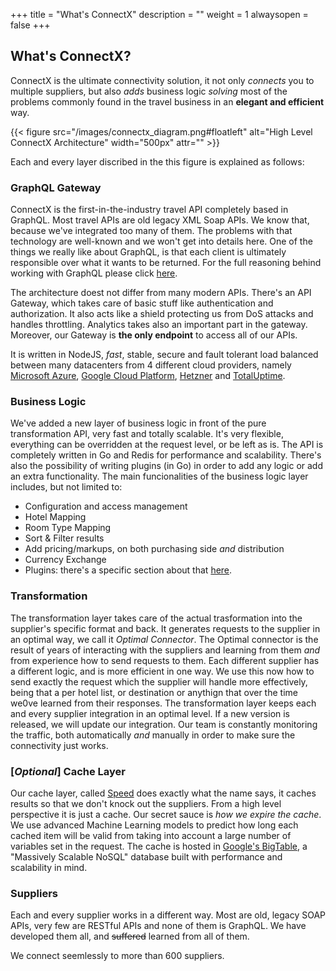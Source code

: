 +++
title = "What's ConnectX"
description = ""
weight = 1
alwaysopen = false
+++

## What's ConnectX?

ConnectX is the ultimate connectivity solution, it not only _connects_ you to multiple suppliers, but also _adds_ business logic _solving_ most of the problems commonly found in the travel business in an **elegant and efficient** way.

{{< figure src="/images/connectx_diagram.png#floatleft" alt="High Level ConnectX Architecture" width="500px" attr="" >}}

Each and every layer discribed in the this figure is explained as follows:

### GraphQL Gateway

ConnectX is the first-in-the-industry travel API completely based in GraphQL. Most travel APIs are old legacy XML Soap APIs. We know that, because we've integrated too many of them. The problems with that technology are well-known and we won't get into details here. One of the things we really like about GraphQL, is that each client is ultimately responsible over what it wants to be returned. For the full reasoning behind working with GraphQL please click [here](/learning-graphql/overview/#graphql-at-travelgatex).

The architecture doest not differ from many modern APIs. There's an API Gateway, which takes care of basic stuff like authentication and authorization. It also acts like a shield protecting us from DoS attacks and handles throttling. Analytics takes also an important part in the gateway. Moreover, our Gateway is **the only endpoint** to access all of our APIs.

It is written in NodeJS, _fast_, stable, secure and fault tolerant load balanced between many datacenters from 4 different cloud providers, namely [Microsoft Azure](https://azure.microsoft.com/), [Google Cloud Platform](https://cloud.google.com/), [Hetzner](https://www.hetzner.de/) and [TotalUptime](http://totaluptime.com/).

### Business Logic

We've added a new layer of business logic in front of the pure transformation API, very fast and totally scalable. It's very flexible, everything can be overridden at the request level, or be left as is. The API is completely written in Go and Redis for performance and scalability. There's also the possibility of writing plugins (in Go) in order to add any logic or add an extra functionality.
The main funcionalities of the business logic layer includes, but not limited to:

* Configuration and access management
* Hotel Mapping
* Room Type Mapping
* Sort & Filter results
* Add pricing/markups, on both purchasing side _and_ distribution
* Currency Exchange
* Plugins: there's a specific section about that [here](/connectx/plugins/).

### Transformation

The transformation layer takes care of the actual trasformation into the supplier's specific format and back. It generates requests to the supplier in an optimal way, we call it *Optimal Connector*. The Optimal connector is the result of years of interacting with the suppliers and learning from them _and_ from experience how to send requests to them. Each different supplier has a different logic, and is more efficient in one way. We use this now how to send exactly the request which the supplier will handle more effectively, being that a per hotel list, or destination or anythign that over the time we0ve learned from their responses.
The transformation layer keeps each and every supplier integration in an optimal level. If a new version is released, we will update our integration. Our team is constantly monitoring the traffic, both automatically _and_ manually in order to make sure the connectivity just works.

### [_Optional_] Cache Layer

Our cache layer, called [Speed](https://www.travelgatex.com/products/speed.html) does exactly what the name says, it caches results so that we don't knock out the suppliers. From a high level perspective it is just a cache. Our secret sauce is _how we expire the cache_. We use advanced Machine Learning models to predict how long each cached item will be valid from taking into account a large number of variables set in the request.
The cache is hosted in [Google's BigTable](https://cloud.google.com/bigtable/), a "Massively Scalable NoSQL" database built with performance and scalability in mind.

### Suppliers

Each and every supplier works in a different way. Most are old, legacy SOAP APIs, very few are RESTful APIs and none of them is GraphQL. We have developed them all, and ~~suffered~~ learned from all of them. 

We connect seemlessly to more than 600 suppliers.




